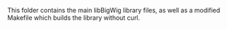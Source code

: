 This folder contains the main libBigWig library files, as well as a modified Makefile which builds the library without curl.
